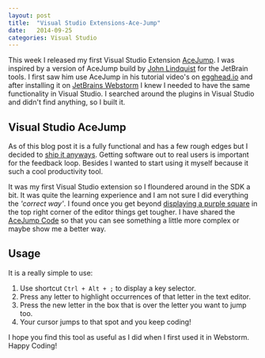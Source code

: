 ```yaml
---
layout: post
title:  "Visual Studio Extensions-Ace-Jump"
date:   2014-09-25
categories: Visual Studio
---
```


This week I released my first Visual Studio Extension [AceJump](http://visualstudiogallery.msdn.microsoft.com/2d045428-ec7e-4a77-802c-5365f9ddafa2).  I was inspired by a version of AceJump build by [John Lindquist](http://plugins.jetbrains.com/plugin/7086?pr=phpStorm) for the JetBrain tools.  I first saw him use AceJump in his tutorial video's on [egghead.io](https://egghead.io) and after installing it on [JetBrains Webstorm](http://www.jetbrains.com/webstorm/) I knew I needed to have the same functionality in Visual Studio.  I searched around the plugins in Visual Studio and didn't find anything, so I built it.

## Visual Studio AceJump
As of this blog post it is a fully functional and has a few rough edges but  I decided to [ship it anyways](http://blog.codinghorror.com/version-1-sucks-but-ship-it-anyway/).  Getting software out to real users is important for the feedback loop.  Besides I wanted to start using it myself because it such a cool productivity tool.

It was my first Visual Studio extension so I floundered around in the SDK a bit.  It was quite the learning experience and I am not sure I did everything the *'correct way'*.  I found once you get beyond [displaying a purple square](http://msdn.microsoft.com/en-us/library/dd885474.aspx) in the top right corner of the editor things get tougher.  I have shared the [AceJump Code](https://github.com/jsturtevant/ace-jump) so that you can see something a little more complex or maybe show me a better way.

## Usage
It is a really simple to use:

1. Use shortcut ```Ctrl + Alt + ;``` to display a key selector.  
2. Press any letter to highlight occurrences of that letter in the text editor.   
3. Press the new letter in the box that is over the letter you want to jump too.
4. Your cursor jumps to that spot and you keep coding!

I hope you find this tool as useful as I did when I first used it in Webstorm.  Happy Coding!